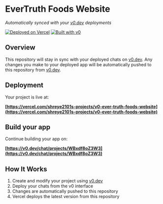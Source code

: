 # EverTruth Foods Website

*Automatically synced with your [v0.dev](https://v0.dev) deployments*

[![Deployed on Vercel](https://img.shields.io/badge/Deployed%20on-Vercel-black?style=for-the-badge&logo=vercel)](https://vercel.com/shreye2101s-projects/v0-ever-truth-foods-website)
[![Built with v0](https://img.shields.io/badge/Built%20with-v0.dev-black?style=for-the-badge)](https://v0.dev/chat/projects/WBxdf8oZ3W3)

## Overview

This repository will stay in sync with your deployed chats on [v0.dev](https://v0.dev).
Any changes you make to your deployed app will be automatically pushed to this repository from [v0.dev](https://v0.dev).

## Deployment

Your project is live at:

**[https://vercel.com/shreye2101s-projects/v0-ever-truth-foods-website](https://vercel.com/shreye2101s-projects/v0-ever-truth-foods-website)**

## Build your app

Continue building your app on:

**[https://v0.dev/chat/projects/WBxdf8oZ3W3](https://v0.dev/chat/projects/WBxdf8oZ3W3)**

## How It Works

1. Create and modify your project using [v0.dev](https://v0.dev)
2. Deploy your chats from the v0 interface
3. Changes are automatically pushed to this repository
4. Vercel deploys the latest version from this repository
